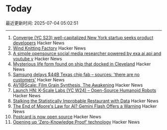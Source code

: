 # Today

最近更新时间: 2025-07-04 05:02:51

--- 
1. [Converge (YC S23) well-capitalized New York startup seeks product developers](https://www.runconverge.com/careers) Hacker News
2. [Wind Knitting Factory](https://www.merelkarhof.nl/work/wind-knitting-factory) Hacker News
3. [A simple opensource social media researcher powered by exa ai api and youtube v](https://github.com/KasPeR0990/yurei-app) Hacker News
4. [Mysterious life form found on ship that docked in Cleveland](https://www.cleveland.com/news/2025/07/mysterious-life-form-found-on-ship-that-docked-in-cleveland.html) Hacker News
5. [Samsung delays $44B Texas chip fab – sources: 'there are no customers'](https://www.tomshardware.com/tech-industry/semiconductors/samsung-delays-usd44-billion-texas-chip-fab-sources-say-completion-halted-because-there-are-no-customers) Hacker News
6. [AV1@Scale: Film Grain Synthesis, The Awakening](https://netflixtechblog.com/av1-scale-film-grain-synthesis-the-awakening-ee09cfdff40b) Hacker News
7. [Launch HN: K-Scale Labs (YC W24) – Open-Source Humanoid Robots](https://news.ycombinator.com/item?id=44456904) Hacker News
8. [Stalking the Statistically Improbable Restaurant with Data](https://ethanzuckerman.com/2025/07/03/stalking-the-statistically-improbable-restaurant-with-data/) Hacker News
9. [The End of Moore's Law for AI? Gemini Flash Offers a Warning](https://sutro.sh/blog/the-end-of-moore-s-law-for-ai-gemini-flash-offers-a-warning) Hacker News
10. [Postcard is now open source](https://www.contraption.co/postcard-open-source/) Hacker News
11. [Opening up ‘Zero-Knowledge Proof’ technology](https://blog.google/technology/safety-security/opening-up-zero-knowledge-proof-technology-to-promote-privacy-in-age-assurance/) Hacker News

